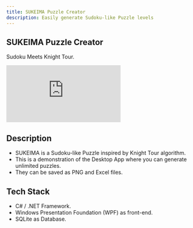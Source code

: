 ```yaml
---
title: SUKEIMA Puzzle Creator
description: Easily generate Sudoku-like Puzzle levels
---
```


## SUKEIMA Puzzle Creator

Sudoku Meets Knight Tour.

<p>
  <iframe class="youtube-iframe" src="https://www.youtube.com/embed/An_tdG8PZGA?si=ksCZeajxWADnIe2l" title="YouTube video player" frameborder="0" allow="accelerometer; autoplay; clipboard-write; encrypted-media; gyroscope; picture-in-picture; web-share" referrerpolicy="strict-origin-when-cross-origin" allowfullscreen></iframe>
</p>

## Description

- SUKEIMA is a Sudoku-like Puzzle inspired by Knight Tour algorithm.
- This is a demonstration of the Desktop App where you can generate unlimited puzzles.
- They can be saved as PNG and Excel files.

## Tech Stack
 
- C# / .NET Framework. 
- Windows Presentation Foundation (WPF) as front-end. 
- SQLite as Database.
